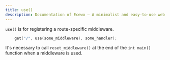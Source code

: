 ```yaml
---
title: use()
description: Documentation of Ecewo — A minimalist and easy-to-use web framework for C
---
```


`use()` is for registering a route-specific middleware.

```c
    get("/", use(some_middleware), some_handler);
```

It's necessary to call `reset_middleware()` at the end of the `int main()` function when a middleware is used.
